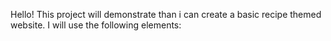 Hello!
This project will demonstrate than i can create a basic recipe themed website. I will use the following elements: 